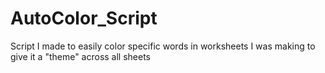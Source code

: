 # AutoColor_Script
Script I made to easily color specific words in worksheets I was making to give it a "theme" across all sheets
